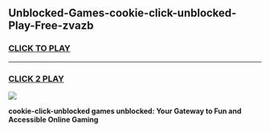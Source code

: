 
## Unblocked-Games-cookie-click-unblocked-Play-Free-zvazb
<h3>
<a href="https://premium76.site?title=cookie-click-unblocked&ref=18A1">CLICK TO PLAY</a></h3>
<hr>

<h3>
<a href="https://premium76.site?title=cookie-click-unblocked&ref=18A1">CLICK 2 PLAY</a>
  
</h3>

<a href="https://premium76.site?title=cookie-click-unblocked&ref=18A1"><img src="https://clearcache.store/games.png"></a>


**cookie-click-unblocked games unblocked: Your Gateway to Fun and Accessible Online Gaming**

